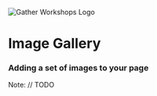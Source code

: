 ![Gather Workshops Logo](/Building-the-Web/slideshow/images/gw_logo_header.png)

# Image Gallery
### Adding a set of images to your page


Note:
// TODO